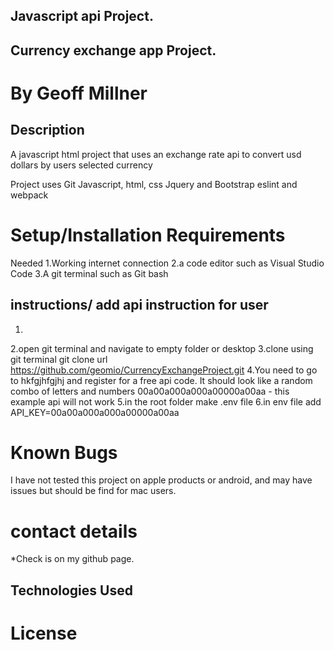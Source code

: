 ## Javascript api Project.

## Currency exchange app Project.

# By Geoff Millner

## Description

A javascript html project that uses an exchange rate api to convert usd dollars by users selected currency

Project uses Git
Javascript, html, css
Jquery and Bootstrap
eslint and webpack
  
# Setup/Installation Requirements

Needed 
1.Working internet connection
2.a code editor such as Visual Studio Code 
3.A git terminal such as Git bash

## instructions/ add api instruction for user

1.
2.open git terminal and navigate to empty folder or desktop
3.clone using git terminal git clone url https://github.com/geomio/CurrencyExchangeProject.git
4.You need to go to hkfgjhfgjhj and register for a free api code. It should look like a random combo of letters and numbers 00a00a000a000a00000a00aa - this example api will not work
5.in the root folder make .env file
6.in env file add API_KEY=00a00a000a000a00000a00aa

# Known Bugs
I have not tested this project on apple products or android, and may have issues but should be find for mac users.


# contact details

  

*Check is on my github page.

  

## Technologies Used

  

  

# License

